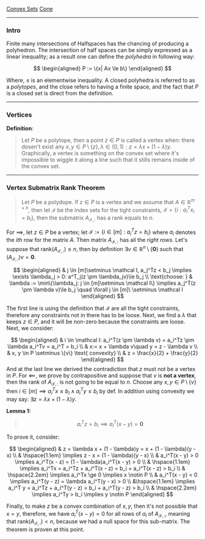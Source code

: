 [Convex Sets](../AMATH%20516%20Numerical%20Optimizations/Background/Convex%20Sets.md)
[Cone](../AMATH%20516%20Numerical%20Optimizations/Background/Cone.md)


---- 
### **Intro**

Finite many intersections of Halfspaces has the chancing of producing a polyhedron. The intersection of half spaces can be simply expressed as a linear inequality; as a result one can define the *polyhedra* in following way: 

$$
\begin{aligned}
    P := \{x| Ax \le b\}
\end{aligned}
$$

Where, $\le$ is an elementwise inequality. A closed polyhedra is referred to as a *polytopes*, and the close refers to having a finite space, and the fact that $P$ is a closed set is direct from the definition. 

--- 
### **Vertices**

**Definition**:

> Let $P$ be a polytope, then a point $z\in P$ is called a vertex when: there dosen't exist any $x, y\in P\setminus\{z\}, \lambda \in (0, 1): z = \lambda x + (1 - \lambda)y$. Graphically, a vertex is something on the convex set where it's impossible to wiggle it along a line such that it stills remains inside of the convex set. 


---
### **Vertex Submatrix Rank Theorem**

> Let $P$ be a polydope. If $z\in P$ is a vertex and we assume that $A\in \mathbb R^{m\times n}$, then let $\mathcal I$ be the index sets for the tight constraints, $\mathcal I =\{i: a_i^Tx_i = b_i\}$, then the submatrix $A_{\mathcal I, :}$ has a rank equals to $n$. 


For $\implies$, let $z\in P$ be a vertex; let $\mathcal I := \{i\in [m]: a_i^Tz = b_i\}$ where $a_i$ denotes the $ith$ row for the matrix $A$. Then matrix $A_{\mathcal I, :}$ has all the *right rows*. Let's suppose that $\text{rank}(A_{\mathcal I, :})\le n$, then by definition $\exists v \in \mathbb R^n\setminus\{\mathbf 0\}$ such that $(A_{\mathcal I, :})v = \mathbf 0$. 

$$
\begin{aligned}
    & j \in [m]\setminus \mathcal I, a_j^Tz < b_j \implies 
    \exists \lambda_j > 0: a^T_j(z \pm \lambda_jv)\le b_j
    \\
    \text{choose: } & \lambda := \min\{\lambda_j: j \in [m]\setminus \mathcal I\}
    \implies 
    a_j^T(z \pm \lambda v)\le b_j \quad \forall j \in [m]\ \setminus \mathcal I
\end{aligned}
$$

The first line is using the definition that $\mathcal I$ are all the tight constraints, therefore any constraints not in there has to be loose. Next, we find a $\lambda$ that keeps $z\in P$, and it will be non-zero because the constraints are loose. Next, we consider: 

$$
\begin{aligned}
    & i \in \mathcal I: a_i^T(z \pm \lambda v) = a_i^Tz \pm \lambda a_i^Tv = a_i^T = b_i
    \\
    & x:= x + \lambda v\quad y = z - \lambda v
    \\
    & x, y \in P \setminus \{v\} \text{ convexity}
    \\
    & z = \frac{x}{2} + \frac{y}{2} 
\end{aligned}
$$
And at the last line we derived the contradiction that $z$ must not be a vertex in $P$. For $\impliedby$, we prove by contrapositive and suppose that $v$ is **not a vertex**, then the rank of $A_{\mathcal I, :}$ is not going to be equal to $n$. Choose any $x, y\in P\setminus \{v\}$ then $i\in [m]\implies a_i^Tx \le b_i\wedge a_i^Ty \le b_i$ by def. In addition using convexity we may say: $\exists z = \lambda x + (1 - \lambda)y$. 

**Lemma 1:** 

> $$a_i^Tz = b_i \implies a_i^T(x - y) = \mathbf 0$$

To prove it, consider: 

$$
\begin{aligned}
    & z = \lambda x + (1 - \lambda)y = x + (1 - \lambda)(y - x)
    \\
    & \hspace{1.1em}
    \implies  z - x = (1 - \lambda)(y - x)
    \\
    &
    a_i^T(x - y) > 0 \implies a_i^T(x - z) = (1 - \lambda)a_i^T(x - y) > 0
    \\
    & \hspace{1.1em}
    \implies  a_i^Tx = a_i^Tz + a_i^T(x - z) = b_i + a_i^T(x - z) > b_i
    \\
    & \hspace{2.2em}
    \implies   a_i^Tx \ge 0 \implies x \notin P
    \\
    &
    a_i^T(x - y) < 0 \implies a_i^T(y - z) = \lambda a_i^T(y - x) > 0
    \\
    &\hspace{1.1em}
    \implies
    a_i^T y = a_i^Tz + a_i^T(y - z) = b_i + a_i^T(y - z) > b_i
    \\
    & \hspace{2.2em}
    \implies  a_i^Ty > b_i \implies y \notin P
\end{aligned}
$$

Finally, to make $z$ be a convex combination of $x, y$, then it's not possible that $x = y$, therefore, we have $a_i^T(x - y) = 0$ for all rows of $a_i$ of $A_{\mathcal I, :}$, meaning that $\text{rank}(A_{\mathcal I, :})< n$, because we had a null space for this sub-matrix. The theorem is proven at this point. 

